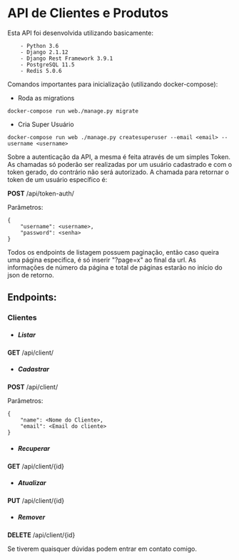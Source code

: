 <h1>API de Clientes e Produtos</h1>

Esta API foi desenvolvida utilizando basicamente:
```
    - Python 3.6
    - Django 2.1.12
    - Django Rest Framework 3.9.1
    - PostgreSQL 11.5
    - Redis 5.0.6
```


Comandos importantes para inicialização (utilizando docker-compose):

- Roda as migrations 
```
docker-compose run web./manage.py migrate 
```

- Cria Super Usuário
```
docker-compose run web ./manage.py createsuperuser --email <email> --username <username>
```

Sobre a autenticação da API, a mesma é feita através de um simples Token. As chamadas só poderão ser realizadas por um usuário cadastrado e com o token gerado, do contrário não será autorizado. A chamada para retornar o token de um usuário específico é:

__POST__ /api/token-auth/

Parâmetros: 
```
{
    "username": <username>,
    "password": <senha>
}
```

Todos os endpoints de listagem possuem paginação, então caso queira uma página especifica, é só inserir "?page=x" ao final da url. As informações de número da página e total de páginas estarão no início do json de retorno. 

<h2>Endpoints:</h2>

<h3>Clientes</h3>

- <h5>Listar</h5>
__GET__ /api/client/

- <h5>Cadastrar</h5>
__POST__ /api/client/

Parâmetros:
```
{
	"name": <Nome do Cliente>,
	"email": <Email do cliente>
}
```

- <h5>Recuperar</h5>
__GET__ /api/client/{id}

- <h5>Atualizar</h5>
__PUT__ /api/client/{id}

- <h5>Remover</h5>
__DELETE__ /api/client/{id}

Se tiverem quaisquer dúvidas podem entrar em contato comigo.
